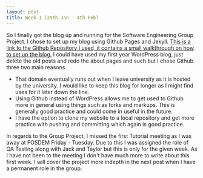 ```yaml
---
layout: post
title: Week 1 (29th Jan - 4th Feb)
---
```

So I finally got the blog up and running for the Software Engineering Group Project.
I chose to set up my blog using Github Pages and Jekyll. [This is a link to the Github Repository I used, it contains a small walkthrough on how to set up the blog.](https://github.com/barryclark/jekyll-now) I could have used my first year WordPress blog, just delete the old posts and redo the about pages and such but I chose Github three two main reasons.

* That domain eventually runs out when I leave university as it is hosted by the university. I would like to keep this blog for longer as I might find uses for it later down the line.
* Using Github instead of WordPress allows me to get used to Github more in general using things such as forks and markups. This is generally good practice and could come in useful in the future.
* I have the option to clone my website to a local repository and get more practice with pushing and committing which again is good practice.

In regards to the Group Project, I missed the first Tutorial meeting as I was away at FOSDEM Friday - Tuesday. Due to this I was assigned the role of QA Testing along with Jack and Taylor but this is only for the given week. As I have not been to the meeting I don't have much more to write about this first week. I will cover the project more indepth in the next post when I have a permanent role in the group.

